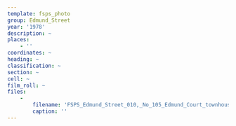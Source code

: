 ```yaml
---
template: fsps_photo
group: Edmund_Street
year: '1978'
description: ~
places:
    - ''
coordinates: ~
heading: ~
classification: ~
section: ~
cell: ~
film_roll: ~
files:
    -
        filename: 'FSPS_Edmund_Street_010,_No_105_Edmund_Court_townhouses,_11-4-C,_1978.png'
        caption: ''
---
```

